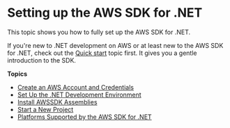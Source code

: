 # Setting up the AWS SDK for \.NET<a name="net-dg-setup"></a>

This topic shows you how to fully set up the AWS SDK for \.NET\.

If you're new to \.NET development on AWS or at least new to the AWS SDK for \.NET, check out the [Quick start](quick-start.md) topic first\. It gives you a gentle introduction to the SDK\.

**Topics**
+ [Create an AWS Account and Credentials](net-dg-signup.md)
+ [Set Up the \.NET Development Environment](net-dg-dev-env.md)
+ [Install AWSSDK Assemblies](net-dg-install-assemblies.md)
+ [Start a New Project](net-dg-start-new-project.md)
+ [Platforms Supported by the AWS SDK for \.NET](net-dg-platform-diffs-v3.md)
